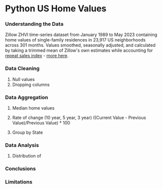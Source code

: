 # Python US Home Values

### Understanding the Data
Zillow ZHVI time-series dataset from January 1989 to May 2023 containing home values of single-family residences in 23,917 US neighborhoods across 301 months. Values smoothed, seasonally adjusted, and calculated by taking a trimmed mean of Zillow's own estimates while accounting for [repeat sales index](https://www.investopedia.com/terms/r/repeatsales-method.asp) - [more here](https://www.zillow.com/research/methodology-neural-zhvi-32128/). 

### Data Cleaning
1. Null values
2. Dropping columns

### Data Aggregation
1. Median home values
2. Rate of change (10 year, 5 year, 3 year)
((Current Value - Previous Value)/Previous Value) * 100

4. Group by State

### Data Analysis
1. Distribution of

### Conclusions

### Limitations

